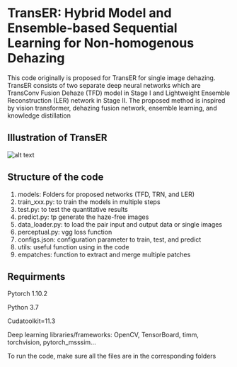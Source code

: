 # TransER: Hybrid Model and Ensemble-based Sequential Learning for Non-homogenous Dehazing #

This code originally is proposed for TransER for single image dehazing. TransER consists of two separate deep neural networks which are TransConv Fusion Dehaze (TFD) model in Stage I and Lightweight Ensemble Reconstruction (LER) network in Stage II. The proposed method is inspired by vision transformer, dehazing fusion network, ensemble learning, and knowledge distillation

## Illustration of TransER ##

![alt text](https://github.com/trungpsu1210/TransER/blob/main/Overal_architecture.png)

## Structure of the code ##

1. models: Folders for proposed networks (TFD, TRN, and LER)
2. train_xxx.py: to train the models in multiple steps
3. test.py: to test the quantitative results
4. predict.py: tp generate the haze-free images
5. data_loader.py: to load the pair input and output data or single images
6. perceptual.py: vgg loss function
7. configs.json: configuration parameter to train, test, and predict
8. utils: useful function using in the code
9. empatches: function to extract and merge multiple patches

## Requirments ##

Pytorch 1.10.2

Python 3.7

Cudatoolkit=11.3

Deep learning libraries/frameworks: OpenCV, TensorBoard, timm, torchvision, pytorch_msssim...

To run the code, make sure all the files are in the corresponding folders
